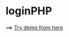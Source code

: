 # loginPHP


==> [Try demo from here](https://moaazgaballah.github.io/BLM305_Work/Homework%20Assignment/HW1.html)
